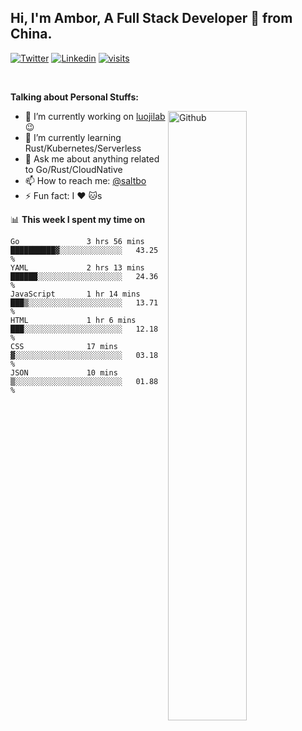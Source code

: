 ## Hi, I'm Ambor, A Full Stack Developer 🚀 from China.

[![Twitter](https://img.shields.io/badge/-saltbo-1ca0f1?style=flat&logo=twitter&logoColor=white)](https://twitter.com/rdsaltbo)
[![Linkedin](https://img.shields.io/badge/-saltbo-blue?style=flat&logo=Linkedin&logoColor=white)](https://www.linkedin.com/in/saltbo/)
[![visits](https://visitor.vercel.app/page/saltbo?color=light-green)](https://github.com/saltbo/)

&nbsp;  

**Talking about Personal Stuffs:**
<!-- Any image aligned to the right. Beware the width  -->
<img width="50%" align="right" alt="Github" src="https://raw.githubusercontent.com/saltbo/saltbo/master/images/git-header.svg" />

- 🔭 I’m currently working on [luojilab](https://github.com/luojilab) :wink:
- 🌱 I’m currently learning Rust/Kubernetes/Serverless
- 💬 Ask me about anything related to Go/Rust/CloudNative
- 📫 How to reach me: [@saltbo](https://twitter.com/rdsaltbo)
- ⚡ Fun fact: I :heart: :cat:s


📊 **This week I spent my time on**
<!--START_SECTION:waka-->

```text
Go               3 hrs 56 mins   ██████████▓░░░░░░░░░░░░░░   43.25 %
YAML             2 hrs 13 mins   ██████░░░░░░░░░░░░░░░░░░░   24.36 %
JavaScript       1 hr 14 mins    ███▒░░░░░░░░░░░░░░░░░░░░░   13.71 %
HTML             1 hr 6 mins     ███░░░░░░░░░░░░░░░░░░░░░░   12.18 %
CSS              17 mins         ▓░░░░░░░░░░░░░░░░░░░░░░░░   03.18 %
JSON             10 mins         ▒░░░░░░░░░░░░░░░░░░░░░░░░   01.88 %
```

<!--END_SECTION:waka-->
